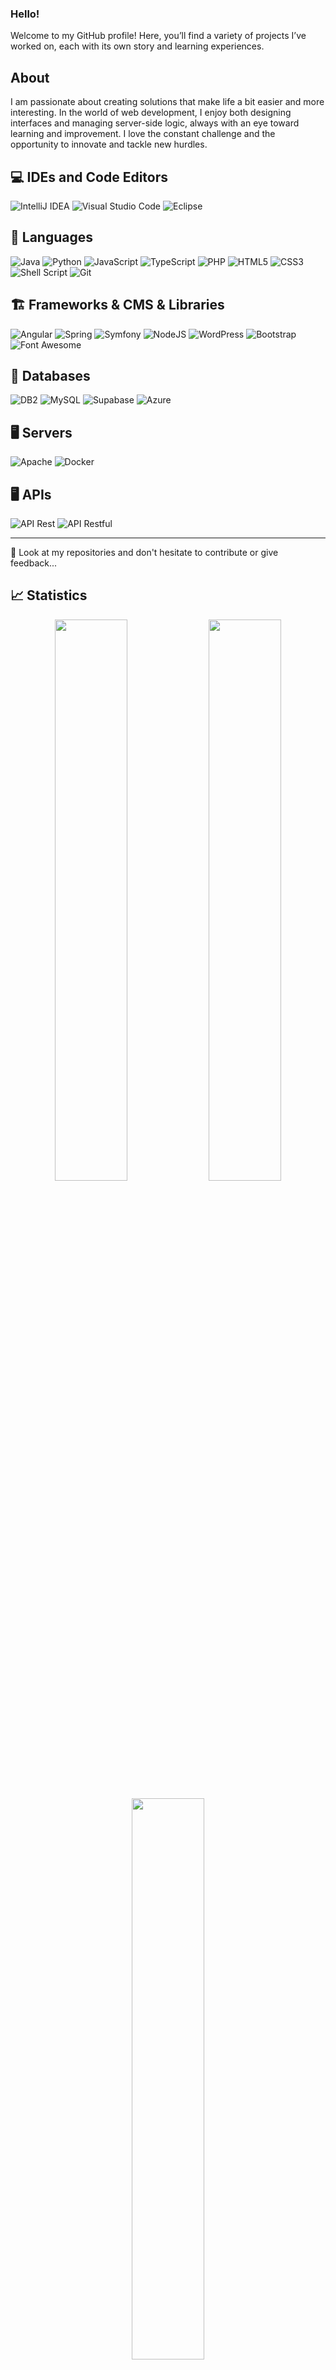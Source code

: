 <!--
**jolujuan/jolujuan** is a ✨ _special_ ✨ repository because its `README.md` (this file) appears on your GitHub profile.

Here are some ideas to get you started:

- 🔭 I’m currently working on ...
- 🌱 I’m currently learning ...
- 👯 I’m looking to collaborate on ...
- 🤔 I’m looking for help with ...
- 💬 Ask me about ...
- 📫 How to reach me: ...
- 😄 Pronouns: ...
- ⚡ Fun fact: ...
-->

### Hello!

Welcome to my GitHub profile! Here, you’ll find a variety of projects I’ve worked on, each with its own story and learning experiences.

## About
I am passionate about creating solutions that make life a bit easier and more interesting. In the world of web development, I enjoy both designing interfaces and managing server-side logic, always with an eye toward learning and improvement. I love the constant challenge and the opportunity to innovate and tackle new hurdles.


## 💻 IDEs and Code Editors
![IntelliJ IDEA](https://img.shields.io/badge/IntelliJ_IDEA-000000.svg?style=for-the-badge&logo=intellij-idea&logoColor=white)
![Visual Studio Code](https://img.shields.io/badge/Visual%20Studio%20Code-0078d7.svg?style=for-the-badge&logo=visual-studio-code&logoColor=white)
![Eclipse](https://img.shields.io/badge/Eclipse-FE7A16.svg?style=for-the-badge&logo=Eclipse&logoColor=white)

## 🚀 Languages
![Java](https://img.shields.io/badge/java-%23ED8B00.svg?style=for-the-badge&logo=openjdk&logoColor=white)
![Python](https://img.shields.io/badge/python-%233776AB.svg?style=for-the-badge&logo=python&logoColor=white)
![JavaScript](https://img.shields.io/badge/javascript-%23323330.svg?style=for-the-badge&logo=javascript&logoColor=%23F7DF1E)
![TypeScript](https://img.shields.io/badge/typescript-%23007ACC.svg?style=for-the-badge&logo=typescript&logoColor=white)
![PHP](https://img.shields.io/badge/php-%23777BB4.svg?style=for-the-badge&logo=php&logoColor=white)
![HTML5](https://img.shields.io/badge/html5-%23E34F26.svg?style=for-the-badge&logo=html5&logoColor=white)
![CSS3](https://img.shields.io/badge/css3-%231572B6.svg?style=for-the-badge&logo=css3&logoColor=white)
![Shell Script](https://img.shields.io/badge/shell_script-%23121011.svg?style=for-the-badge&logo=gnu-bash&logoColor=white)
![Git](https://img.shields.io/badge/git-%23F05033.svg?style=for-the-badge&logo=git&logoColor=white)

## 🏗️ Frameworks & CMS & Libraries
![Angular](https://img.shields.io/badge/angular-%23DD0031.svg?style=for-the-badge&logo=angular&logoColor=white)
![Spring](https://img.shields.io/badge/spring-%236DB33F.svg?style=for-the-badge&logo=spring&logoColor=white)
![Symfony](https://img.shields.io/badge/symfony-%23000000.svg?style=for-the-badge&logo=symfony&logoColor=white)
![NodeJS](https://img.shields.io/badge/node.js-6DA55F?style=for-the-badge&logo=node.js&logoColor=white)
![WordPress](https://img.shields.io/badge/WordPress-%23117AC9.svg?style=for-the-badge&logo=WordPress&logoColor=white)
![Bootstrap](https://img.shields.io/badge/bootstrap-%238511FA.svg?style=for-the-badge&logo=bootstrap&logoColor=white)
![Font Awesome](https://img.shields.io/badge/-Font_Awesome-%23339AF0?style=flat-square&logo=font-awesome&logoColor=white)


## 💾 Databases
![DB2](https://img.shields.io/badge/DB2-%2340A4C6.svg?style=for-the-badge&logo=ibm&logoColor=white)
![MySQL](https://img.shields.io/badge/mysql-%2300f.svg?style=for-the-badge&logo=mysql&logoColor=white)
![Supabase](https://img.shields.io/badge/Supabase-3ECF8E?style=for-the-badge&logo=supabase&logoColor=white)
![Azure](https://img.shields.io/badge/azure-%230072C6.svg?style=for-the-badge&logo=microsoftazure&logoColor=white)

## 🖥️ Servers
![Apache](https://img.shields.io/badge/apache-%23D42029.svg?style=for-the-badge&logo=apache&logoColor=white)
![Docker](https://img.shields.io/badge/docker-%230db7ed.svg?style=for-the-badge&logo=docker&logoColor=white)

## 🖥️ APIs
![API Rest](https://img.shields.io/badge/API-REST-green.svg)
![API Restful](https://img.shields.io/badge/API-RESTful-blue.svg)

---

👀 Look at my repositories and don't hesitate to contribute or give feedback... <!-- and connect with me on [LinkedIn](https://www.linkedin.com/in/[YourLinkedInProfile]). -->

## 📈 Statistics
<p align="center">
<img width="48%" src="https://github-readme-stats.vercel.app/api?username=jolujuan&show_icons=true&hide_border=true&theme=radical" />
<img width="48%" src="https://github-readme-streak-stats.herokuapp.com/?user=jolujuan&hide_border=true&theme=radical" />
</p>
<p align="center">
<img width="48%" src="https://i.postimg.cc/htyCbjL4/language-usage.png" />
</p>
